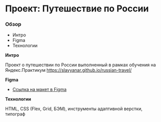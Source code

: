 # Проект: Путешествие по России

### Обзор
* Интро
* Figma
* Технологии

**Интро**

Проект о путешествии по России выполненный в рамках обучения на Яндекс.Практикум 
https://slavyanar.github.io/russian-travel/

**Figma**

* [Ссылка на макет в Figma](https://www.figma.com/file/5S2WSbEFL6awjVWJ0NWL8Q/Sprint-3_-Russia-_-desktop-mobile?node-id=28503%3A0)

**Технологии**

HTML, CSS (Flex, Grid, БЭМ), инструменты адаптивной верстки, типограф